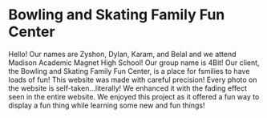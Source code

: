 # Bowling and Skating Family Fun Center
 Hello! Our names are Zyshon, Dylan, Karam, and Belal and we attend Madison Academic Magnet High School! Our group name is 4Bit! Our client, the Bowling and Skating Family Fun Center, is a place for fsmilies to have loads of fun! This website was made with careful precision! Every photo on the website is self-taken...literally! We enhanced it with the fading effect seen in the entire website. We enjoyed this project as it offered a fun way to display a fun thing while learning some new and fun things!
